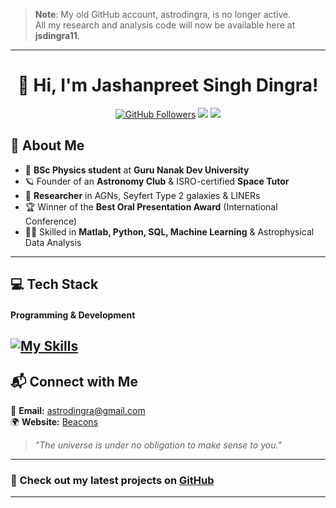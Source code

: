 <!-- Add a cover image (Replace with your own hosted image URL) -->
> **Note**: My old GitHub account, astrodingra, is no longer active.  
> All my research and analysis code will now be available here at **jsdingra11**.

---

<h1 align="center">👋 Hi, I'm Jashanpreet Singh Dingra!</h1>

<p align="center">
  <a href="https://github.com/jsdingra11"><img src="https://img.shields.io/github/followers/jsdingra11?style=social" alt="GitHub Followers"></a>
  <a href="mailto:astrodingra@gmail.com"><img src="https://img.shields.io/badge/Email-astrodingra%40gmail.com-red?style=flat-square&logo=gmail"></a>
  <a href="https://www.linkedin.com/in/jashanpreet-singh-dingra-2046b4206/"><img src="https://img.shields.io/badge/LinkedIn-Jashanpreet-blue?style=flat-square&logo=linkedin"></a>
</p>

## 🌟 About Me  

- 🔭 **BSc Physics student** at **Guru Nanak Dev University**  
- 🪐 Founder of an **Astronomy Club** & ISRO-certified **Space Tutor**  
- 🌌 **Researcher** in AGNs, Seyfert Type 2 galaxies & LINERs  
- 🏆 Winner of the **Best Oral Presentation Award** (International Conference)  
- 👨‍💻 Skilled in **Matlab, Python, SQL, Machine Learning** & Astrophysical Data Analysis  

---

## 💻 Tech Stack  

#### Programming & Development  
[![My Skills](https://skillicons.dev/icons?i=matlab,python,latex,r,mysql,html,css,php,js,flask,cpp,arduino&perline=4)](https://www.linkedin.com/in/jashanpreet-singh-dingra-2046b4206/)
---

## 📬 Connect with Me  

📧 **Email:** [astrodingra@gmail.com](mailto:astrodingra@gmail.com)  
🌍 **Website:** [Beacons](https://beacons.ai/astrodingra)

> *"The universe is under no obligation to make sense to you."*  

---

### 🚀 Check out my latest projects on [GitHub](https://github.com/jsdingra11)  

---
